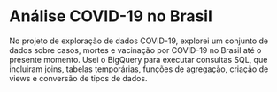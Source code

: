 # Análise COVID-19 no Brasil
No projeto de exploração de dados COVID-19, explorei um conjunto de dados sobre casos, mortes e vacinação por COVID-19 no Brasil até o presente momento. Usei o BigQuery para executar consultas SQL, que incluiram joins, tabelas temporárias, funções de agregação, criação de views e conversão de tipos de dados.
